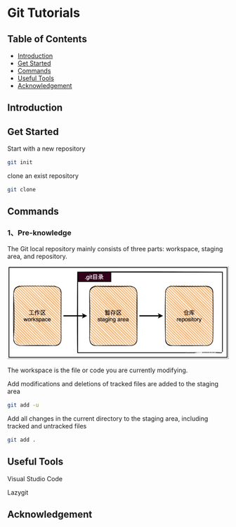 # Git Tutorials

## Table of Contents

- [Introduction](#introduction)
- [Get Started](#get-started)
- [Commands](#commands)
- [Useful Tools](#useful-tools)
- [Acknowledgement](#acknowledgement)

## Introduction

## Get Started

Start with a new repository

```bash
git init
```

clone an exist repository

```bash
git clone
```

## Commands

### **1、Pre-knowledge**

The Git local repository mainly consists of three parts: workspace, staging area, and repository.

![repository](images/1.png)

The workspace is the file or code you are currently modifying.

Add modifications and deletions of tracked files are added to the staging area

```bash
git add -u
```

Add all changes in the current directory to the staging area, including tracked and untracked files

```bash
git add .
```



## Useful Tools

Visual Studio Code

Lazygit

## Acknowledgement